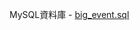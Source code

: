 MySQL資料庫 - [big_event.sql](https://mega.nz/file/BsYhABBI#VMgfcKmcI5i3Hc7xyLac87PQpdnlG5y1VBsQ_Sp9T3U)
